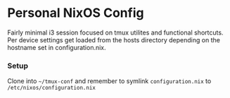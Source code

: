 # Personal NixOS Config

Fairly minimal i3 session focused on tmux utilites and functional shortcuts. Per device settings get loaded from the hosts directory depending on the hostname set in configuration.nix.

### Setup
Clone into `~/tmux-conf` and remember to symlink `configuration.nix` to `/etc/nixos/configuration.nix`
